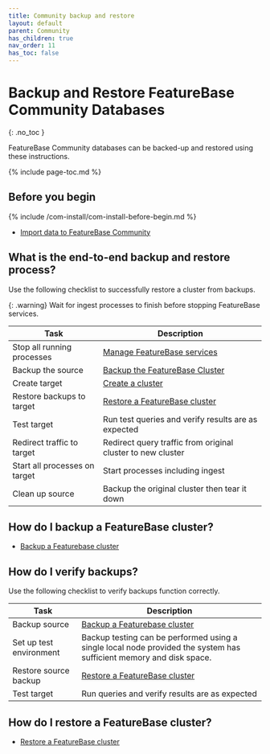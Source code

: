 ```yaml
---
title: Community backup and restore
layout: default
parent: Community
has_children: true
nav_order: 11
has_toc: false
---
```


# Backup and Restore FeatureBase Community Databases
{: .no_toc }

FeatureBase Community databases can be backed-up and restored using these instructions.

{% include page-toc.md %}

## Before you begin

{% include /com-install/com-install-before-begin.md %}
* [Import data to FeatureBase Community](/docs/community/com-ingest/com-ingest-manage)

## What is the end-to-end backup and restore process?

Use the following checklist to successfully restore a cluster from backups.

{: .warning}
Wait for ingest processes to finish before stopping FeatureBase services.

| Task | Description |
|---|---|
| Stop all running processes | [Manage FeatureBase services](/docs/community/com-config/com-config-service-fb-manage) |
| Backup the source | [Backup the FeatureBase Cluster](/docs/community/com-backup/com-config-backup) |
| Create target | [Create a cluster](/docs/community/com-cluster/com-cluster-setup) |
| Restore backups to target | [Restore a FeatureBase cluster](/docs/community/com-backup/com-config-restore) |
| Test target | Run test queries and verify results are as expected |
| Redirect traffic to target | Redirect query traffic from original cluster to new cluster |
| Start all processes on target | Start processes including ingest |
| Clean up source | Backup the original cluster then tear it down |

## How do I backup a FeatureBase cluster?

* [Backup a Featurebase cluster](/docs/community/com-backup/com-config-backup)

## How do I verify backups?

Use the following checklist to verify backups function correctly.

| Task | Description |
|---|---|
| Backup source | [Backup a Featurebase cluster](/docs/community/com-backup/com-config-backup) |
| Set up test environment | Backup testing can be performed using a single local node provided the system has sufficient memory and disk space. |
| Restore source backup | [Restore a FeatureBase cluster](/docs/community/com-backup/com-config-restore) |
| Test target | Run queries and verify results are as expected |

## How do I restore a FeatureBase cluster?

* [Restore a FeatureBase cluster](/docs/community/com-backup/com-config-restore)
